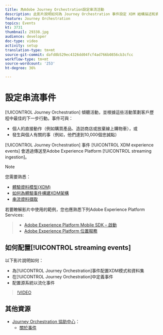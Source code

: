 ```yaml
---
title: 為Adobe Journey Orchestration設定串流活動
description: 此影片說明如何為 Journey Orchestration 事件設定 XDM 結構描述和資料集，在 Journey Orchestration 中定義事件，以及設定來源系統以串流事件
feature: Journey Orchestration
topics: Events
kt: 3731
thumbnail: 29338.jpg
audience: developer
doc-type: video
activity: setup
translation-type: tm+mt
source-git-commit: dafd8b529ec4326dd04fcf4ad766b0856cb3cfcc
workflow-type: tm+mt
source-wordcount: '253'
ht-degree: 36%

---
```



# 設定串流事件

[!UICONTROL Journey Orchestration] 傾聽活動，並根據這些活動策劃客戶歷程中最佳的下一步行動。事件可與：

* 個人的直接動作（例如購買產品、造訪商店或放棄線上購物車），或
* 發生與個人有關的事（例如，他們達到10,000個忠誠點）

[!UICONTROL Journey Orchestration] 事件 [!UICONTROL XDM experience events] 會透過傳送至Adobe Experience Platform  [!UICONTROL streaming ingestion]。

>[!NOTE]
>
>您需要熟悉：
>
>* [體驗資料模型(XDM)](https://docs.adobe.com/content/help/en/platform-learn/tutorials/schemas/understanding-the-xdm-system-and-experience-data-model.html)
>* [如何為體驗事件構建XDM架構](https://docs.adobe.com/content/help/en/platform-learn/tutorials/schemas/create-your-first-schema-with-out-of-the-box-components.html)
>* [串流資料擷取](https://docs.adobe.com/content/help/en/platform-learn/tutorials/data-ingestion/understanding-streaming-ingestion.html)
>
>
若要瞭解影片中使用的範例，您也應熟悉下列Adobe Experience Platform Services:
>
>* [Adobe Experience Platform Mobile SDK – 啟動](https://docs.adobe.com/content/help/en/core-services-learn/tutorials/launch-mobile/understanding-the-mobile-sdks.html)
>* [Adobe Experience Platform 位置服務](https://docs.adobe.com/content/help/zh-Hant/places/using/home.html)


## 如何配置[!UICONTROL streaming events]

以下影片說明如何：

* 為[!UICONTROL Journey Orchestration]事件配置XDM模式和資料集
* 在[!UICONTROL Journey Orchestration]中定義事件
* 配置源系統以流化事件

>[!VIDEO](https://video.tv.adobe.com/v/29338?quality=12)

## 其他資源

* [Journey Orchestration 協助中心](https://docs.adobe.com/content/help/zh-Hant/journeys/using/journey-orchestration-home.html)：
   * [關於事件](https://docs.adobe.com/content/help/en/journeys/using/events-journeys/about-events.html)
